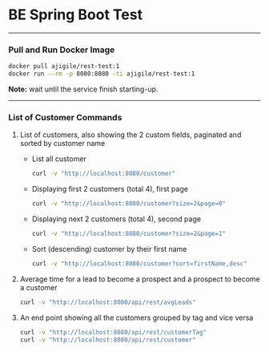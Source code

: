 # BE Spring Boot Test


---
### Pull and Run Docker Image

```bash
docker pull ajigile/rest-test:1
docker run --rm -p 8080:8080 -ti ajigile/rest-test:1
``` 
**Note:** wait until the service finish starting-up.

---
### List of Customer Commands

1. List of customers, also showing the 2 custom fields, paginated and sorted by
   customer name
   
   - List all customer
        ```bash
        curl -v "http://localhost:8080/customer"
        ``` 

    - Displaying first 2 customers (total 4), first page
        ```bash
        curl -v "http://localhost:8080/customer?size=2&page=0"
        ```

    - Displaying next 2 customers (total 4), second page
        ```bash
        curl -v "http://localhost:8080/customer?size=2&page=1"
        ```

    - Sort (descending) customer by their first name
        ```bash
        curl -v "http://localhost:8080/customer?sort=firstName,desc"
        ```
      
2. Average time for a lead to become a prospect and a prospect to become a customer
    ```bash
    curl -v "http://localhost:8080/api/rest/avgLeads"
    ```
3. An end point showing all the customers grouped by tag and vice versa
    ```bash
    curl -v "http://localhost:8080/api/rest/customerTag"
    curl -v "http://localhost:8080/api/rest/customer"
    ```
   
   


